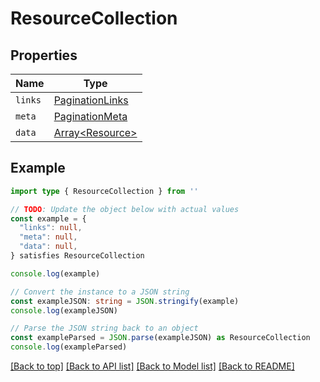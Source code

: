 
# ResourceCollection


## Properties

Name | Type
------------ | -------------
`links` | [PaginationLinks](PaginationLinks.md)
`meta` | [PaginationMeta](PaginationMeta.md)
`data` | [Array&lt;Resource&gt;](Resource.md)

## Example

```typescript
import type { ResourceCollection } from ''

// TODO: Update the object below with actual values
const example = {
  "links": null,
  "meta": null,
  "data": null,
} satisfies ResourceCollection

console.log(example)

// Convert the instance to a JSON string
const exampleJSON: string = JSON.stringify(example)
console.log(exampleJSON)

// Parse the JSON string back to an object
const exampleParsed = JSON.parse(exampleJSON) as ResourceCollection
console.log(exampleParsed)
```

[[Back to top]](#) [[Back to API list]](../README.md#api-endpoints) [[Back to Model list]](../README.md#models) [[Back to README]](../README.md)


